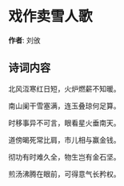 # 戏作卖雪人歌

**作者**: 刘攽

## 诗词内容

北风沍寒红日短，火炉燃薪不知暖。

南山阑干雪塞满，连玉叠琼何足算。

时移事异不可言，眼看星火垂南天。

道傍暍死常比肩，市儿相与赢金钱。

彻功有时难久全，物生岂有金石坚。

煎汤沸腾在眼前，可得意气长矜权。

